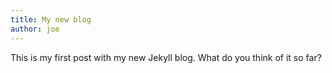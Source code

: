```yaml
---
title: My new blog
author: joe
---
```

This is my first post with my new Jekyll blog.  What do you think of it so far?
